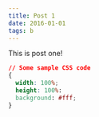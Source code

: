 ```yaml
---
title: Post 1
date: 2016-01-01
tags: b
---
```


This is post one!

```css
// Some sample CSS code
{
  width: 100%;
  height: 100%:
  background: #fff;
}
```
